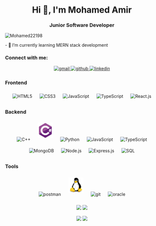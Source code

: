 <h1 align="center">Hi 👋, I'm Mohamed Amir</h1>
<h3 align="center">Junior Software Developer</h3>
<p align="left"> <img src="https://komarev.com/ghpvc/?username=Mohamed22198&label=Profile%20views&color=0e75b6&style=flat" alt="Mohamed22198" /> </p>
- 🌱 I’m currently learning MERN stack development

<h3 align="left">Connect with me:</h3>
<div align="center">
<a href="mailto:mooamir90@gmail.com" target="_blank">
<img src=https://img.shields.io/badge/gmail-%23F45.svg?&style=for-the-badge&logo=gmail&logoColor=white alt=gmail style="margin-bottom: 5px;" />
</a>
<a href="https://github.com/Mohamed22198" target="_blank">
<img src=https://img.shields.io/badge/github-%2324292e.svg?&style=for-the-badge&logo=github&logoColor=white alt=github style="margin-bottom: 5px;" />
</a>
<a href="https://www.linkedin.com/in/mohamed-amiir/" target="_blank">
<img src=https://img.shields.io/badge/linkedin-%231E77B5.svg?&style=for-the-badge&logo=linkedin&logoColor=white alt=linkedin style="margin-bottom: 5px;" />
</a>




<h3 align="left">Frontend</h3>
<div align="center">  
<img style="margin: 10px" src="https://www.vectorlogo.zone/logos/w3_html5/w3_html5-icon.svg" alt="HTML5" height="50" />  
<img style="margin: 10px" src="https://www.vectorlogo.zone/logos/w3_css/w3_css-icon.svg" alt="CSS3" height="50" />  
<img style="margin: 10px" src="https://profilinator.rishav.dev/skills-assets/javascript-original.svg" alt="JavaScript" height="50" />  
<img style="margin: 10px" src="https://profilinator.rishav.dev/skills-assets/typescript-original.svg" alt="TypeScript" height="50" />  
<img style="margin: 10px" src="https://www.vectorlogo.zone/logos/reactjs/reactjs-icon.svg" alt="React.js" height="50" />  
</div>


<h3 align="left">Backend</h3>
<div align="center">  
<img style="margin: 10px" src="https://profilinator.rishav.dev/skills-assets/cplusplus-original.svg" alt="C++" height="50" />  
<img style="margin: 10px" src="https://raw.githubusercontent.com/devicons/devicon/master/icons/csharp/csharp-original.svg" alt="csharp" height="50"/>
<img style="margin: 10px" src="https://www.vectorlogo.zone/logos/python/python-icon.svg" alt="Python" height="50" /> 
<img style="margin: 10px" src="https://profilinator.rishav.dev/skills-assets/javascript-original.svg" alt="JavaScript" height="50" />  
<img style="margin: 10px" src="https://profilinator.rishav.dev/skills-assets/typescript-original.svg" alt="TypeScript" height="50" />  
<img style="margin: 10px" src="https://www.vectorlogo.zone/logos/mongodb/mongodb-icon.svg" alt="MongoDB" height="50" />   
<img style="margin: 10px" src="https://www.vectorlogo.zone/logos/nodejs/nodejs-ar21.svg" alt="Node.js" height="50" />
<img style="margin: 10px" src="https://www.vectorlogo.zone/logos/expressjs/expressjs-icon.svg" alt="Express.js" height="50" />    
<img style="margin: 10px" src="https://profilinator.rishav.dev/skills-assets/mysql-original-wordmark.svg" alt="SQL" height="50" />    
</div>

<h3 align="left">Tools</h3>

<div align="center">  
<img style="margin: 10px" src="https://www.vectorlogo.zone/logos/getpostman/getpostman-icon.svg" alt="postman" height="50" />  
<img style="margin: 10px" src="https://raw.githubusercontent.com/devicons/devicon/master/icons/linux/linux-original.svg" alt="linux" height="50"/>
<img style="margin: 10px" src="https://www.vectorlogo.zone/logos/git-scm/git-scm-icon.svg" alt="git" height="50" />  
  <img style="margin: 10px" src="https://profilinator.rishav.dev/skills-assets/oracle-original.svg" alt="oracle" height="50" /> 
</div>



<br/>


<div>
  <img width="49.5%" src="https://github-readme-stats.vercel.app/api?username=Mohamed22198&show_icons=true&theme=radical&hide_border=true&include_all_commits=true&count_private=true" />
    <img width="49.5%" src="https://github-readme-streak-stats.herokuapp.com/?user=Mohamed22198&theme=radical&hide_border=true" />
</div>
<br>


<div>
<img width="49.5%" align="top" src="https://github-profile-trophy.vercel.app/?username=Mohamed22198&theme=radical&row=2&column=3&no-frame=true&no-bg=false&margin-w=5&margin-h=5" />
<img width="49.5%" align="top" src="https://github-readme-stats.vercel.app/api/top-langs/?username=Mohamed22198&layout=compact&theme=radical&hide_border=true&langs_count=12&hide=jupyter%20notebook" />  
 </div>
 
